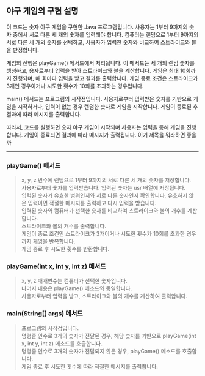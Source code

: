 ## 야구 게임의 구현 설명

이 코드는 숫자 야구 게임을 구현한 Java 프로그램입니다. 
사용자는 1부터 9까지의 숫자 중에서 서로 다른 세 개의 숫자를 입력해야 합니다. 
컴퓨터는 랜덤으로 1부터 9까지의 서로 다른 세 개의 숫자를 선택하고, 사용자가 입력한 숫자와 비교하여 스트라이크와 볼을 판정합니다.

게임의 진행은 playGame() 메서드에서 처리됩니다. 이 메서드는 세 개의 랜덤 숫자를 생성하고, 
용자로부터 입력을 받아 스트라이크와 볼을 계산합니다. 
게임은 최대 10회까지 진행되며, 매 회마다 입력을 받고 결과를 출력합니다. 
게임 종료 조건은 스트라이크가 3개인 경우이거나 시도한 횟수가 10회를 초과하는 경우입니다.

main() 메서드는 프로그램의 시작점입니다. 사용자로부터 입력받은 숫자를 기반으로 게임을 시작하거나, 입력이 없는 경우 랜덤한 숫자로 게임을 시작합니다. 게임이 종료된 후 결과에 따라 메시지를 출력합니다.

따라서, 코드를 실행하면 숫자 야구 게임이 시작되며 사용자는 입력을 통해 게임을 진행합니다. 게임이 종료되면 결과에 따라 메시지가 출력됩니다. 이거 제목을 뭐라하면 좋을까

---

### playGame() 메서드
> x, y, z 변수에 랜덤으로 1부터 9까지의 서로 다른 세 개의 숫자를 저장합니다.<br>
사용자로부터 숫자를 입력받습니다. 입력된 숫자는 usr 배열에 저장됩니다.<br>
입력된 숫자가 유효한 범위인지와 서로 다른 숫자인지 확인합니다. 유효하지 않은 입력이면 적절한 메시지를 출력하고 다시 입력을 받습니다.<br>
입력된 숫자와 컴퓨터가 선택한 숫자를 비교하여 스트라이크와 볼의 개수를 계산합니다.<br>
스트라이크와 볼의 개수를 출력합니다.<br>
게임이 종료 조건인 스트라이크가 3개이거나 시도한 횟수가 10회를 초과한 경우까지 게임을 반복합니다.<br>
게임 종료 후 시도한 횟수를 반환합니다.

### playGame(int x, int y, int z) 메서드
> x, y, z 매개변수는 컴퓨터가 선택한 숫자입니다.<br>
나머지 내용은 playGame() 메소드와 동일합니다.<br>
>  사용자로부터 입력을 받고, 스트라이크와 볼의 개수를 계산하여 출력합니다.

### main(String[] args) 메서드
>프로그램의 시작점입니다.<br>
명령줄 인수로 3개의 숫자가 전달된 경우, 해당 숫자를 기반으로 playGame(int x, int y, int z) 메소드를 호출합니다.<br>
명령줄 인수로 3개의 숫자가 전달되지 않은 경우, playGame() 메소드를 호출합니다.<br>
게임 종료 후 시도한 횟수에 따라 적절한 메시지를 출력합니다.
